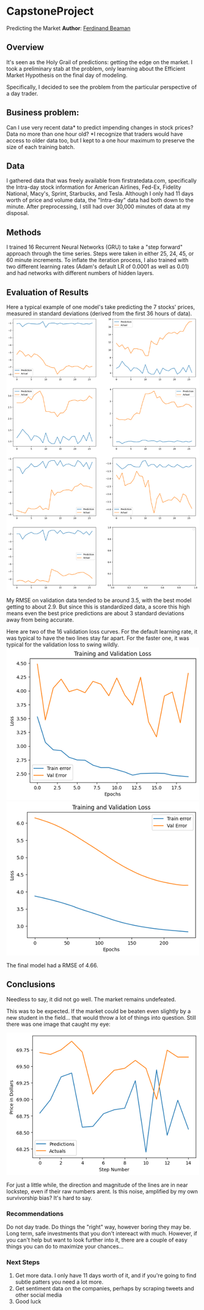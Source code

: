 # CapstoneProject
Predicting the Market
**Author**: [Ferdinand Beaman](mailto:ferdinand.beaman@gmail.com)

## Overview
It's seen as the Holy Grail of predictions: getting the edge on the market.
I took a preliminary stab at the problem, only learning about the Efficient Market Hypothesis on the final day of modeling.

Specifically, I decided to see the problem from the particular perspective of a day trader.

## Business problem: 
Can I use very recent data* to predict impending changes in stock prices? Data no more than one hour old?
*I recognize that traders would have access to older data too, but I kept to a one hour maximum to preserve the size of each training batch.

## Data
I gathered data that was freely available from firstratedata.com, specifically the Intra-day stock information for American Airlines, Fed-Ex, Fidelity National, Macy's, Sprint, Starbucks, and Tesla.
Although I only had 11 days worth of price and volume data, the "Intra-day" data had both down to the minute. After preprocessing, I still had over 30,000 minutes of data at my disposal.

## Methods
I trained 16 Recurrent Neural Networks (GRU) to take a "step forward" approach through the time series. Steps were taken in either 25, 24, 45, or 60 minute increments. To inflate the iteration process, I also trained with two different learning rates (Adam's default LR of 0.0001 as well as 0.01) and had networks with different numbers of hidden layers.

## Evaluation of Results
Here a typical example of one model's take predicting the 7 stocks' prices, measured in standard deviations (derived from the first 36 hours of data).
![img](./Images/Bad_image)

My RMSE on validation data tended to be around 3.5, with the best model getting to about 2.9. But since this is standardized data, a score this high means even the best price predictions are about 3 standard deviations away from being accurate.

Here are two of the 16 validation loss curves. For the default learning rate, it was typical to have the two lines stay far apart. For the faster one, it was typical for the validation loss to swing wildly.
![img](./Images/terrible_loss)
![img](./Images/terrible_twos)

The final model had a RMSE of 4.66.

## Conclusions
Needless to say, it did not go well. The market remains undefeated.

This was to be expected. If the market could be beaten even slightly by a new student in the field... that would throw a lot of things into question. 
Still there was one image that caught my eye:

![img](./Images/Hopeful_image)

For just a little while, the direction and magnitude of the lines are in near lockstep, even if their raw numbers arent. Is this noise, amplified by my own survivorship bias? It's hard to say.


### Recommendations
Do not day trade. Do things the "right" way, however boring they may be. Long term, safe investments that you don't intereact with much.
However, if you can't help but want to look further into it, there are a couple of easy things you can do to maximize your chances...

### Next Steps
1) Get more data. I only have 11 days worth of it, and if you're going to find subtle patters you need a lot more.
2) Get sentiment data on the companies, perhaps by scraping tweets and other social media
3) Good luck
